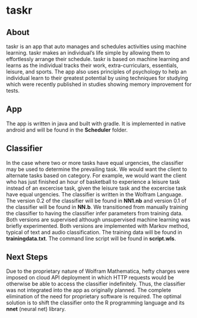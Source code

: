 # taskr

## About

taskr is an app that auto manages and schedules activities using machine learning. taskr makes an individual’s life simple by allowing them to effortlessly arrange their schedule. taskr is based on machine learning and learns as the individual tracks their work, extra-curriculars, essentials, leisure, and sports. The app also uses principles of psychology to help an individual learn to their greatest potential by using techniques for studying which were recently published in studies showing memory improvement for tests.

## App

The app is written in java and built with gradle. It is implemented in native android and will be found in the **Scheduler** folder.

## Classifier

In the case where two or more tasks have equal urgencies, the classifier may be used to determine the prevailing task. We would want the client to alternate tasks based on category. For example, we would want the client who has just finished an hour of basketball to experience a leisure task instead of an excercise task, given the leisure task and the excercise task have equal urgencies. The classifier is written in the Wolfram Language. The version 0.2 of the classifier will be found in **NN1.nb** and version 0.1 of the classifier will be found in **NN.b**. We transitioned from manually training the classifier to having the classifier infer parameters from training data. Both versions are supervised although unsupervised machine learning was briefly experimented. Both versions are implemented with Markov method, typical of text and audio classification. The training data will be found in **trainingdata.txt**. The command line script will be found in **script.wls**.

## Next Steps

Due to the proprietary nature of Wolfram Mathematica, hefty charges were imposed on cloud API deployment in which HTTP requests would be otherwise be able to access the classifier indefinitely. Thus, the classifier was not integrated into the app as originally planned. The complete elimination of the need for proprietary software is required. The optimal solution is to shift the classifier onto the R programming language and its **nnet** (neural net) library.
